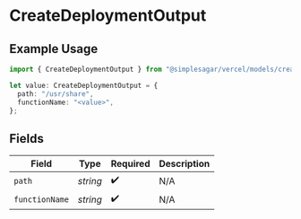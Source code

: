 # CreateDeploymentOutput

## Example Usage

```typescript
import { CreateDeploymentOutput } from "@simplesagar/vercel/models/createdeploymentop.js";

let value: CreateDeploymentOutput = {
  path: "/usr/share",
  functionName: "<value>",
};
```

## Fields

| Field              | Type               | Required           | Description        |
| ------------------ | ------------------ | ------------------ | ------------------ |
| `path`             | *string*           | :heavy_check_mark: | N/A                |
| `functionName`     | *string*           | :heavy_check_mark: | N/A                |